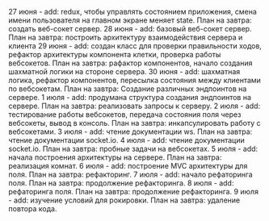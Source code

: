 27 июня - add: redux, чтобы управлять состоянием приложения, смена имени пользователя на главном экране меняет state. План на завтра: создать веб-сокет сервер.
28 июня - add: базовый веб-сокет сервер. План на завтра: построить архитектуру взаимодействия сервера и клиента
29 июня - add: создан класс для проверки правильности ходов, рефактор архитектуры компонента клетки, проверка работы вебсокетов. План на завтра: рафактор компонентов, начало создания шахматной логики на стороне сервера.
30 июня - add: шахматная логика, рефактор компонентов, пересылка состояния между клиентами по вебсокетам. План на завтра: Создание различных эндпоинтов на сервере.
1 июля - add: продумана структура создания эндпоинтов на сервере. План на завтра: реализовать запросы к серверу.
2 июля - add: тестирование работы вебсокетов, передача состояния поля через вебсокеты, вывод в консоль. План на завтра: инкапсулировать работу с вебсокетами.
3 июля - add: чтение документации ws. План на завтра: чтение документации socket.io.
4 июля - add: чтение документации socket.io. План на завтра: пробные задачи на вебсокетах.
5 июля - add: начала построения архитектуры на сервере. План на завтра: реализация комнат.
6 июля - add: построение MVC архитектуры для поля. План на завтра: рефакторинг.
7 июля - add: начало рефаторинга поля. План на завтра: продолжение рефакторинга.
8 июля - add: рефаторинга поля. План на завтра: продолжение рефакторинга.
9 июля - add: изучение условий для рокировки. План на завтра: удаление повтора кода.